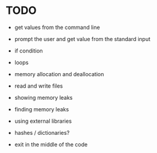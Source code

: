 # TODO


- get values from the command line
- prompt the user and get value from the standard input
- if condition
- loops
- memory allocation and deallocation
- read and write files
- showing memory leaks
- finding memory leaks
- using external libraries
- hashes / dictionaries?


- exit in the middle of the code
